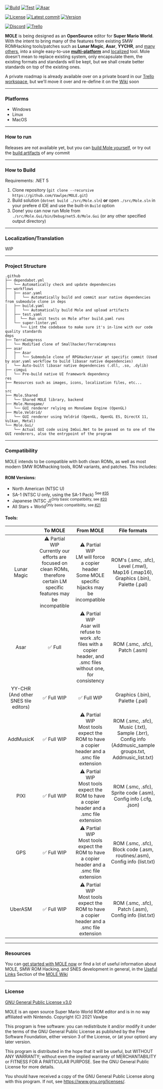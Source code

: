 [![Build](https://github.com/Vawlpe/MOLE/actions/workflows/build.yaml/badge.svg)](https://github.com/Vawlpe/MOLE/actions/workflows/build.yaml)
[![Test](https://github.com/Vawlpe/MOLE/actions/workflows/test.yaml/badge.svg)](https://github.com/Vawlpe/MOLE/actions/workflows/test.yaml)
[![Asar](https://github.com/Vawlpe/MOLE/actions/workflows/asar.yaml/badge.svg)](https://github.com/Vawlpe/MOLE/actions/workflows/asar.yaml)

[![License](https://badgen.net/github/license/Vawlpe/MOLE)](https://github.com/Vawlpe/MOLE/blob/master/LICENSE.md)
[![Latest commit](https://img.shields.io/github/last-commit/Vawlpe/MOLE)](https://github.com/Vawlpe/MOLE/commits/)
[![Version](https://badge.fury.io/gh/Vawlpe%2FMOLE.svg)](https://github.com/Vawlpe/MOLE/tags)

[![Discord](https://img.shields.io/discord/729355207862911027?label=Discord)](https://discord.gg/hAGM9UPv4q)
[![Trello](https://img.shields.io/badge/Trello-workspace-blue)](https://trello.com/mole34)

**MOLE** is being designed as an **OpenSource**  editor for **Super Mario World**.
With the intent to bring many of the features from existing SMW ROMHacking tools/patches such as **Lunar Magic**, **Asar**, **YYCHR**, and [many others](#compatibility),
into a single easy-to-use [**multi-platform**](#how-to-run) and [localized](#localizationtranslation) tool.
Mole doesn't mean to replace existing system, only encapsulate them, the existing formats and standards will be kept,
but we shall create better standards on top of the existing ones.

A private roadmap is already available over on a private board in our [Trello workspace](https://trello.com/mole34),
but we'll move it over and re-define it on the [Wiki](https://github.com/Vawlpe/MOLE/wiki/Roadmap) soon
___
### Platforms
- Windows
- Linux
- MacOS
___
### How to run
Releases are not available yet, but you can [build Mole yourself](#how-to-build), or try out the [build artifacts](https://github.com/Vawlpe/MOLE/actions/workflows/build.yaml) of any commit
___
### How to Build
Requirements: .NET 5
1. Clone repository (`git clone --recursive https://github.com/Vawlpe/MOLE.git`)
2. Build solution (`dotnet build ./src/Mole.sln`) **or** open `./src/Mole.sln` in your prefere  d IDE and use the built-in `Build` option
3. Done! you can now run Mole from `./src/Mole.Gui/bin/Debug/net5.0/Mole.Gui` (or any other specified output directory)
___
### Localization/Translation
WIP
___
### Project Structure
```
.github
├── dependabot.yml
│   └── Automatically check and update dependencies
├── workflows
│   ├── asar.yaml
│   │   └── Automatically build and commit asar native dependencies from submodule clone in deps
│   ├── build.yaml
│   │   └── Automatically build Mole and upload artifacts
│   ├── test.yaml
│   │  └── Run unit tests on Mole after build.yaml runs
│   └── super-linter.yml
│      └── Lint the codebase to make sure it's in-line with our code quality standards
deps
├── TerraCompress
│   └── Modified clone of Smallhacker/TerraCompress
├── asar
│   ├── Asar
│   │   └── Submodule clone of RPGHacker/asar at specific commit (Used by asar.yaml workflow to build libasar native dependencies)
│   └── Auto-built libasar native dependencies (.dll, .so, .dylib)
├── cimgui
│   └── Pre-build native UI framework dependency
res
├── Resources such as images, icons, localization files, etc...
│
src
├── Mole.Shared
│   └── Shared MOLE library, backend
├── Mole.Monogame/
│   └── GUI renderer relying on MonoGame Engine (OpenGL)
├── Mole.Veldrid/
│   └── GUI renderer using Veldrid (OpenGL, OpenGL ES, DirectX 11, Vulkan, Metal)
└── Mole.Gui/
    └── Actual GUI code using ImGui.Net to be passed on to one of the GUI renderers, also the entrypoint of the program
```
___
### Compatibility
MOLE intends to be compatible with both clean ROMs, as well as most modern SMW ROMhacking tools, ROM variants, and patches. This includes:
#### ROM Versions:
- North American (NTSC U)
- SA-1 (NTSC U only, using the SA-1 Pack) <sup>See [#35](https://github.com/Vawlpe/MOLE/issues/35)</sup>
- Japanese (NTSC J)<sup>Only basic compatibility, see [#20](https://github.com/Vawlpe/MOLE/issues/20)</sup>
- All Stars + World<sup>Only basic compatibility, see [#21](https://github.com/Vawlpe/MOLE/issues/21)</sup>
#### Tools:
|  | To MOLE | From MOLE | File formats |
|:---:|:---:|:---:|:---:|
| Lunar Magic | ⚠️ Partial WIP️<br>Currently our efforts are focused on clean ROMs, therefore certain LM specific features may be incompatible | ⚠ ️Partial WIP<br>LM will force a copier header<br>Some MOLE specific hijacks may be incompatible | ROM's (.smc, .sfc), Level (.mwl), Map16 (.map16), Graphics (.bin), Palette (.pal) |
| Asar | ✅ Full | ⚠️ Partial WIP<br>Asar will refuse to work .sfc files with a copier header, and .smc files without one, for consistency | ROM (.smc, .sfc), Patch (.asm) |
| YY-CHR (And other SNES tile editors) | ✅ Full WIP | ✅ Full WIP | Graphics (.bin), Palette (.pal) |
| AddMusicK | ✅ Full WIP | ⚠️ Partial WIP<br>Most tools expect the ROM to have a copier header and a .smc file extension | ROM (.smc, .sfc), Music (.txt), Sample (.brr), Config info (Addmusic_sample groups.txt, Addmusic_list.txt)|
| PIXI | ✅ Full WIP | ⚠️ Partial WIP️<br>Most tools expect the ROM to have a copier header and a .smc file extension | ROM (.smc, .sfc), Sprite code (.asm), Config info (.cfg, .json) |
| GPS | ✅ Full WIP | ⚠️ Partial WIP<br>Most tools expect the ROM to have a copier header and a .smc file extension | ROM (.smc, .sfc), Block code (.asm, routines/.asm), Config info (list.txt) |
| UberASM | ✅ Full WIP | ⚠️ Partial WIP<br>Most tools expect the ROM to have a copier header and a .smc file extension | ROM (.smc, .sfc), Patch (.asm), Config info (list.txt) |
___
### Resources
You can [get started with MOLE now](https://github.com/Vawlpe/MOLE/wiki/Getting-Started) or find a lot of useful information about MOLE, SMW ROM Hacking, and SNES development in general, in the [Useful Links](https://github.com/Vawlpe/MOLE/wiki/Useful-Links) Section of the [MOLE Wiki](https://github.com/Vawlpe/MOLE/wiki)
___
### License
[GNU General Public License v3.0](https://github.com/Vawlpe/MOLE/blob/master/LICENSE.md)

MOLE is an open source Super Mario World ROM editor and is in no way affiliated with Nintendo.
Copyright (C) 2021 Vawlpe

This program is free software: you can redistribute it and/or modify
it under the terms of the GNU General Public License as published by
the Free Software Foundation, either version 3 of the License, or
(at your option) any later version.

This program is distributed in the hope that it will be useful,
but WITHOUT ANY WARRANTY; without even the implied warranty of
MERCHANTABILITY or FITNESS FOR A PARTICULAR PURPOSE.  See the
GNU General Public License for more details.

You should have received a copy of the GNU General Public License
along with this program.  If not, see <https://www.gnu.org/licenses/>.

